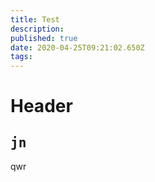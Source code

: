 ```yaml
---
title: Test
description: 
published: true
date: 2020-04-25T09:21:02.650Z
tags: 
---
```


# Header
<kbd>jn</kbd>
---
qwr

